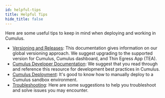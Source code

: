 ```yaml
---
id: helpful-tips
title: Helpful Tips
hide_title: false
---
```


Here are some useful tips to keep in mind when deploying and working in Cumulus.

* [Versioning and Releases](https://github.com/nasa/cumulus/blob/master/docs/development/release.md): This documentation gives information on our global versioning approach. We suggest upgrading to the supported version for Cumulus, Cumulus dashboard, and Thin Egress App (TEA).
* [Cumulus Developer Documentation](https://github.com/nasa/cumulus): We suggest that you read through and reference this resource for development best practices in Cumulus.
* [Cumulus Deployment](../deployment/deployment-readme): It's good to know how to manually deploy to a Cumulus sandbox environment.
* [Troubleshooting](../troubleshooting/troubleshooting-readme): Here are some suggestions to help you troubleshoot and solve issues you may encounter.